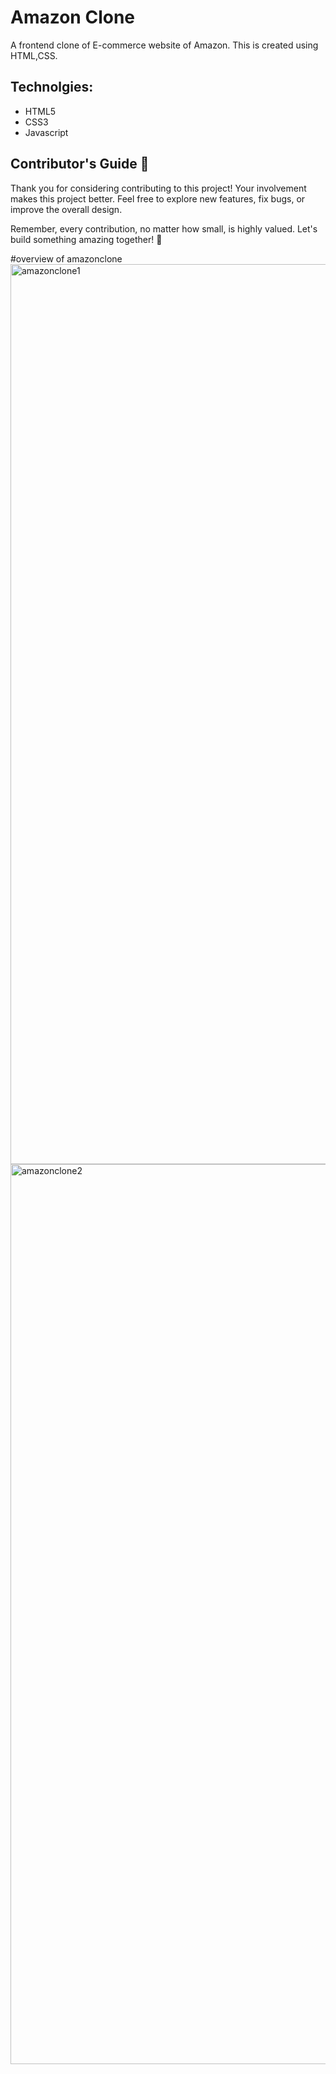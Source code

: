 
# Amazon Clone

A frontend clone of E-commerce website of Amazon. This is created using HTML,CSS.
 




## Technolgies:

- HTML5
- CSS3
- Javascript


## Contributor's Guide 🙌

Thank you for considering contributing to this project! Your involvement makes this project better. Feel free to explore new features, fix bugs, or improve the overall design.

Remember, every contribution, no matter how small, is highly valued. Let's build something amazing together! 🌟




#overview of amazonclone
<img width="1440" alt="amazonclone1" src="https://github.com/user-attachments/assets/b794a5d2-145d-46c1-96d8-4b586575375f">
<img width="1440" alt="amazonclone2" src="https://github.com/user-attachments/assets/df9fb3ea-95a0-422f-a316-eba2faa4f89d">




